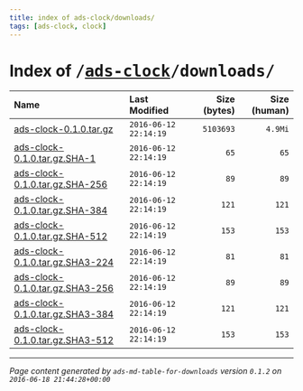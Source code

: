 ```yaml
---
title: index of ads-clock/downloads/
tags: [ads-clock, clock]
---
```

# Index of <tt>/[ads-clock][]/downloads/</tt>

|                                Name |         Last Modified |   Size (bytes) |   Size (human) |
| :---------------------------------- | :-------------------- | -------------: | -------------: |
| [ads-clock-0.1.0.tar.gz][]          | `2016-06-12 22:14:19` |      `5103693` |        `4.9Mi` |
| [ads-clock-0.1.0.tar.gz.SHA-1][]    | `2016-06-12 22:14:19` |           `65` |           `65` |
| [ads-clock-0.1.0.tar.gz.SHA-256][]  | `2016-06-12 22:14:19` |           `89` |           `89` |
| [ads-clock-0.1.0.tar.gz.SHA-384][]  | `2016-06-12 22:14:19` |          `121` |          `121` |
| [ads-clock-0.1.0.tar.gz.SHA-512][]  | `2016-06-12 22:14:19` |          `153` |          `153` |
| [ads-clock-0.1.0.tar.gz.SHA3-224][] | `2016-06-12 22:14:19` |           `81` |           `81` |
| [ads-clock-0.1.0.tar.gz.SHA3-256][] | `2016-06-12 22:14:19` |           `89` |           `89` |
| [ads-clock-0.1.0.tar.gz.SHA3-384][] | `2016-06-12 22:14:19` |          `121` |          `121` |
| [ads-clock-0.1.0.tar.gz.SHA3-512][] | `2016-06-12 22:14:19` |          `153` |          `153` |



[ads-clock]: ../
[ads-clock-0.1.0.tar.gz]:            ads-clock-0.1.0.tar.gz
[ads-clock-0.1.0.tar.gz.SHA-1]:      ads-clock-0.1.0.tar.gz.SHA-1
[ads-clock-0.1.0.tar.gz.SHA-256]:    ads-clock-0.1.0.tar.gz.SHA-256
[ads-clock-0.1.0.tar.gz.SHA-384]:    ads-clock-0.1.0.tar.gz.SHA-384
[ads-clock-0.1.0.tar.gz.SHA-512]:    ads-clock-0.1.0.tar.gz.SHA-512
[ads-clock-0.1.0.tar.gz.SHA3-224]:   ads-clock-0.1.0.tar.gz.SHA3-224
[ads-clock-0.1.0.tar.gz.SHA3-256]:   ads-clock-0.1.0.tar.gz.SHA3-256
[ads-clock-0.1.0.tar.gz.SHA3-384]:   ads-clock-0.1.0.tar.gz.SHA3-384
[ads-clock-0.1.0.tar.gz.SHA3-512]:   ads-clock-0.1.0.tar.gz.SHA3-512

---
_Page content generated by `ads-md-table-for-downloads` version `0.1.2` on `2016-06-18 21:44:28+00:00`_
